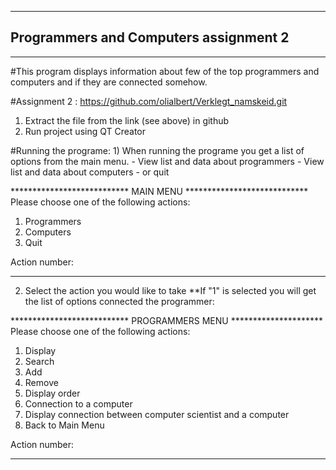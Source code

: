 ---------------------------------------------
##  Programmers and Computers assignment 2
---------------------------------------------

#This program displays information about few of the top programmers and computers and if they are connected somehow.

#Assignment 2 : https://github.com/olialbert/Verklegt_namskeid.git
  1) Extract the file from the link (see above) in github
  2) Run project using QT Creator


#Running the programe:
    1) When running the programe you get a list of options from the main menu. 
        - View list and data about programmers
        - View list and data about computers
        - or quit

***************************  MAIN MENU  **************************** 
Please choose one of the following actions: 

1. Programmers   
2. Computers     
9. Quit          

Action number: 
******************************************************************

  2) Select the action you would like to take
      **If "1" is selected you will get the list of options connected the programmer:
      
***************************  PROGRAMMERS MENU  *********************
Please choose one of the following actions: 

1. Display                                                      
2. Search                                                       
3. Add                                                          
4. Remove                                                       
5. Display order                                                
6. Connection to a computer                                     
7. Display connection between computer scientist and a computer 
9. Back to Main Menu                                            

Action number:
******************************************************************
